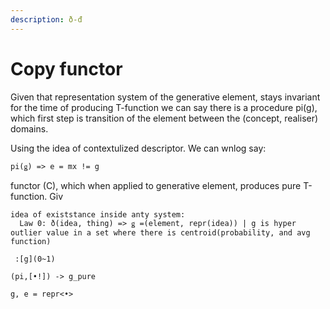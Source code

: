 ```yaml
---
description: ð-đ
---
```


# Copy functor

Given that representation system of the generative element, stays invariant for the time of producing T-function we can say there is a procedure pi(g), which first step is transition of the element between the (concept, realiser) domains.

Using the idea of contextulized descriptor. We can wnlog say:

`pi(ǥ) => e = mx != g`

functor (C), which when applied to generative element, produces pure T-function. Giv

```
idea of existstance inside anty system:
  Law 0: ð(idea, thing) => ǥ =(element, repr(idea)) | g is hyper outlier value in a set where there is centroid(probability, and avg function)

 :[g](0~1)

(pi,[•!]) -> g_pure

g, e = repr<•>
```
